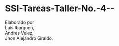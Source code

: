 # SSI-Tareas-Taller-No.-4--

Elaborado por  
Luis Ibarguen,  
Andres Velez,  
Jhon Alejandro Giraldo.
